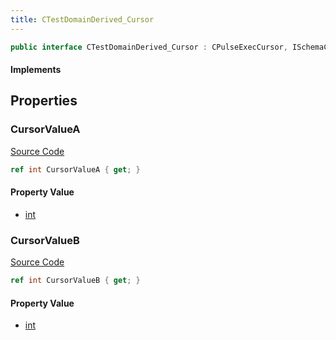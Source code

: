 ```yaml
---
title: CTestDomainDerived_Cursor
---
```


```csharp
public interface CTestDomainDerived_Cursor : CPulseExecCursor, ISchemaClass<CPulseExecCursor>, ISchemaClass<CTestDomainDerived_Cursor>, ISchemaField, ISchemaClass, INativeHandle
```

#### Implements

## Properties

### CursorValueA

[Source Code](https://github.com/swiftly-solution/swiftlys2/blob/main/managed/src/SwiftlyS2.Generated/Schemas/Interfaces/CTestDomainDerived_Cursor.cs#L17)

```csharp
ref int CursorValueA { get; }
```

#### Property Value

- [int](https://learn.microsoft.com/dotnet/api/system.int32)

### CursorValueB

[Source Code](https://github.com/swiftly-solution/swiftlys2/blob/main/managed/src/SwiftlyS2.Generated/Schemas/Interfaces/CTestDomainDerived_Cursor.cs#L19)

```csharp
ref int CursorValueB { get; }
```

#### Property Value

- [int](https://learn.microsoft.com/dotnet/api/system.int32)

